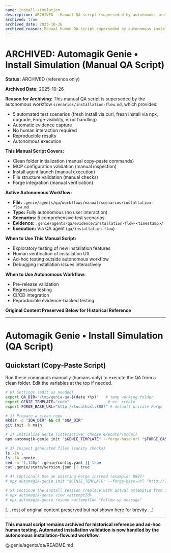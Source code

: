 ```yaml
---
name: install-simulation
description: ARCHIVED - Manual QA script (superseded by autonomous installation-flow.md)
archived: true
archived_date: 2025-10-26
archived_reason: Manual human QA script superseded by autonomous installation-flow.md workflow
---
```


# ARCHIVED: Automagik Genie • Install Simulation (Manual QA Script)

**Status:** ARCHIVED (reference only)

**Archived Date:** 2025-10-26

**Reason for Archiving:**
This manual QA script is superseded by the autonomous workflow `scenarios/installation-flow.md`, which provides:
- 5 automated test scenarios (fresh install via curl, fresh install via npx, upgrade, Forge visibility, error handling)
- Automatic evidence capture
- No human interaction required
- Reproducible results
- Autonomous execution

**This Manual Script Covers:**
- Clean folder initialization (manual copy-paste commands)
- MCP configuration validation (manual inspection)
- Install agent launch (manual execution)
- File structure validation (manual checks)
- Forge integration (manual verification)

**Active Autonomous Workflow:**
- **File:** `.genie/agents/qa/workflows/manual/scenarios/installation-flow.md`
- **Type:** Fully autonomous (no user interaction)
- **Scenarios:** 5 comprehensive test scenarios
- **Evidence:** `.genie/agents/qa/evidence/installation-flow-<timestamp>/`
- **Execution:** Via QA agent (`qa/installation-flow`)

**When to Use This Manual Script:**
- Exploratory testing of new installation features
- Human verification of installation UX
- Ad-hoc testing outside autonomous workflow
- Debugging installation issues interactively

**When to Use Autonomous Workflow:**
- Pre-release validation
- Regression testing
- CI/CD integration
- Reproducible evidence-backed testing

**Original Content Preserved Below for Historical Reference**

---

# Automagik Genie • Install Simulation (QA Script)

## Quickstart (Copy‑Paste Script)
Run these commands manually (humans only) to execute the QA from a clean folder. Edit the variables at the top if needed.

```bash
# 0) Settings (edit as needed)
export QA_DIR="/tmp/genie-qa-$(date +%s)"   # temp working folder
export GENIE_TEMPLATE="code"                 # or: create
export FORGE_BASE_URL="http://localhost:8887" # default private Forge

# 1) Prepare a clean repo
mkdir -p "$QA_DIR" && cd "$QA_DIR"
git init -b main

# 2) Initialize Genie (interactive: choose executor/model)
npx automagik-genie init "$GENIE_TEMPLATE" --forge-base-url "$FORGE_BASE_URL"

# 3) Inspect generated files (sanity checks)
ls -1A .
ls -1A .genie
sed -n '1,120p' .genie/config.yaml || true
cat .genie/state/version.json || true

# 4) (Optional) Use an existing Forge instead (example: 8887)
# npx automagik-genie init "$GENIE_TEMPLATE" --forge-base-url "http://localhost:8887"

# 5) Continue the Install session (replace with actual attemptId from init output)
# npx automagik-genie view <attemptId>
# npx automagik-genie resume <attemptId> "Follow-up message"
```

[... rest of original content preserved but not shown here for brevity ...]

---

**This manual script remains archived for historical reference and ad-hoc human testing. Automated installation validation is now handled by the autonomous installation-flow.md workflow.**

@.genie/agents/qa/README.md
